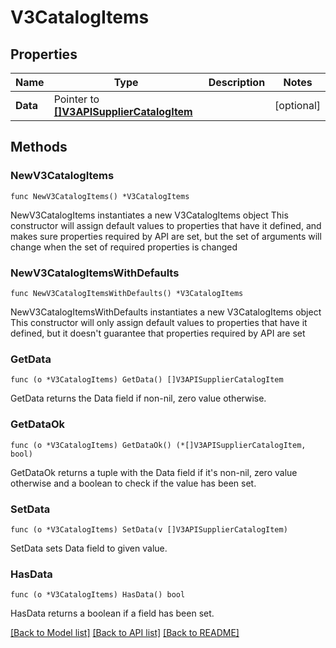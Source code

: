 # V3CatalogItems

## Properties

Name | Type | Description | Notes
------------ | ------------- | ------------- | -------------
**Data** | Pointer to [**[]V3APISupplierCatalogItem**](v3.APISupplierCatalogItem.md) |  | [optional] 

## Methods

### NewV3CatalogItems

`func NewV3CatalogItems() *V3CatalogItems`

NewV3CatalogItems instantiates a new V3CatalogItems object
This constructor will assign default values to properties that have it defined,
and makes sure properties required by API are set, but the set of arguments
will change when the set of required properties is changed

### NewV3CatalogItemsWithDefaults

`func NewV3CatalogItemsWithDefaults() *V3CatalogItems`

NewV3CatalogItemsWithDefaults instantiates a new V3CatalogItems object
This constructor will only assign default values to properties that have it defined,
but it doesn't guarantee that properties required by API are set

### GetData

`func (o *V3CatalogItems) GetData() []V3APISupplierCatalogItem`

GetData returns the Data field if non-nil, zero value otherwise.

### GetDataOk

`func (o *V3CatalogItems) GetDataOk() (*[]V3APISupplierCatalogItem, bool)`

GetDataOk returns a tuple with the Data field if it's non-nil, zero value otherwise
and a boolean to check if the value has been set.

### SetData

`func (o *V3CatalogItems) SetData(v []V3APISupplierCatalogItem)`

SetData sets Data field to given value.

### HasData

`func (o *V3CatalogItems) HasData() bool`

HasData returns a boolean if a field has been set.


[[Back to Model list]](../README.md#documentation-for-models) [[Back to API list]](../README.md#documentation-for-api-endpoints) [[Back to README]](../README.md)


